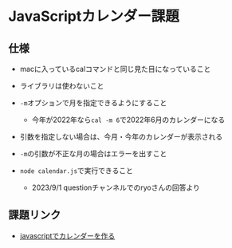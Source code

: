 # JavaScriptカレンダー課題

## 仕様

- macに入っているcalコマンドと同じ見た目になっていること
- ライブラリは使わないこと
- `-m`オプションで月を指定できるようにすること
  - 今年が2022年なら`cal -m 6`で2022年6月のカレンダーになる
- 引数を指定しない場合は、今月・今年のカレンダーが表示される
- `-m`の引数が不正な月の場合はエラーを出すこと

- `node calendar.js`で実行できること
  - 2023/9/1 questionチャンネルでのryoさんの回答より

## 課題リンク

- [javascriptでカレンダーを作る](https://github.com/happiness-chain/practice/blob/main/13_javascript/001_%E3%82%AB%E3%83%AC%E3%83%B3%E3%83%80%E3%83%BC.md)